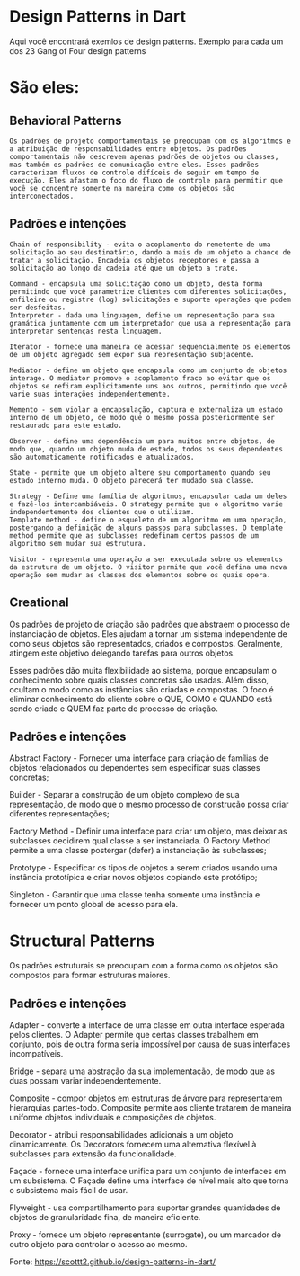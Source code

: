 # Design Patterns in Dart
Aqui você encontrará exemlos de design patterns.
Exemplo para cada um dos  23 Gang of Four design patterns

# São eles:


 ## Behavioral Patterns
    
    Os padrões de projeto comportamentais se preocupam com os algoritmos e a atribuição de responsabilidades entre objetos. Os padrões comportamentais não descrevem apenas padrões de objetos ou classes, mas também os padrões de comunicação entre eles. Esses padrões caracterizam fluxos de controle difíceis de seguir em tempo de execução. Eles afastam o foco do fluxo de controle para permitir que você se concentre somente na maneira como os objetos são interconectados.
    
## Padrões e intenções    
    Chain of responsibility - evita o acoplamento do remetente de uma solicitação ao seu destinatário, dando a mais de um objeto a chance de tratar a solicitação. Encadeia os objetos receptores e passa a solicitação ao longo da cadeia até que um objeto a trate.

    Command - encapsula uma solicitação como um objeto, desta forma permitindo que você parametrize clientes com diferentes solicitações, enfileire ou registre (log) solicitações e suporte operações que podem ser desfeitas.
    Interpreter - dada uma linguagem, define um representação para sua gramática juntamente com um interpretador que usa a representação para interpretar sentenças nesta linguagem.
    
    Iterator - fornece uma maneira de acessar sequencialmente os elementos de um objeto agregado sem expor sua representação subjacente.
    
    Mediator - define um objeto que encapsula como um conjunto de objetos interage. O mediator promove o acoplamento fraco ao evitar que os objetos se refiram explicitamente uns aos outros, permitindo que você varie suas interações independentemente.
    
    Memento - sem violar a encapsulação, captura e externaliza um estado interno de um objeto, de modo que o mesmo possa posteriormente ser restaurado para este estado.
    
    Observer - define uma dependência um para muitos entre objetos, de modo que, quando um objeto muda de estado, todos os seus dependentes são automaticamente notificados e atualizados.
    
    State - permite que um objeto altere seu comportamento quando seu estado interno muda. O objeto parecerá ter mudado sua classe.
    
    Strategy - Define uma família de algoritmos, encapsular cada um deles e fazê-los intercambiáveis. O strategy permite que o algoritmo varie independentemente dos clientes que o utilizam.
    Template method - define o esqueleto de um algoritmo em uma operação, postergando a definição de alguns passos para subclasses. O template method permite que as subclasses redefinam certos passos de um algoritmo sem mudar sua estrutura.
    
    Visitor - representa uma operação a ser executada sobre os elementos da estrutura de um objeto. O visitor permite que você defina uma nova operação sem mudar as classes dos elementos sobre os quais opera.


## Creational

Os padrões de projeto de criação são padrões que abstraem o processo de instanciação de objetos. Eles ajudam a tornar um sistema independente de como seus objetos são representados, criados e compostos. Geralmente, atingem este objetivo delegando tarefas para outros objetos.

Esses padrões dão muita flexibilidade ao sistema, porque encapsulam o conhecimento sobre quais classes concretas são usadas. Além disso, ocultam o modo como as instâncias são criadas e compostas. O foco é eliminar conhecimento do cliente sobre o QUE, COMO e QUANDO está sendo criado e QUEM faz parte do processo de criação.

## Padrões e intenções
Abstract Factory - Fornecer uma interface para criação de famílias de objetos relacionados ou dependentes sem especificar suas classes concretas;

Builder - Separar a construção de um objeto complexo de sua representação, de modo que o mesmo processo de construção possa criar diferentes representações;

Factory Method - Definir uma interface para criar um objeto, mas deixar as subclasses decidirem qual classe a ser instanciada. O Factory Method permite a uma classe postergar (defer) a instanciação às subclasses;

Prototype - Especificar os tipos de objetos a serem criados usando uma instância prototípica e criar novos objetos copiando este protótipo;

Singleton - Garantir que uma classe tenha somente uma instância e fornecer um ponto global de acesso para ela.


# Structural Patterns

Os padrões estruturais se preocupam com a forma como os objetos são compostos para formar estruturas maiores.

## Padrões e intenções

Adapter - converte a interface de uma classe em outra interface esperada pelos clientes. O Adapter permite que certas classes trabalhem em conjunto, pois de outra forma seria impossível por causa de suas interfaces incompatíveis.

Bridge - separa uma abstração da sua implementação, de modo que as duas possam variar independentemente.

Composite - compor objetos em estruturas de árvore para representarem hierarquias partes-todo. Composite permite aos cliente tratarem de maneira uniforme objetos individuais e composições de objetos.

Decorator - atribui responsabilidades adicionais a um objeto dinamicamente. Os Decorators fornecem uma alternativa flexível à subclasses para extensão da funcionalidade.

Façade - fornece uma interface unifica para um conjunto de interfaces em um subsistema. O Façade define uma interface de nível mais alto que torna o subsistema mais fácil de usar.

Flyweight - usa compartilhamento para suportar grandes quantidades de objetos de granularidade fina, de maneira eficiente.

Proxy - fornece um objeto representante (surrogate), ou um marcador de outro objeto para controlar o acesso ao mesmo.


Fonte:
https://scottt2.github.io/design-patterns-in-dart/